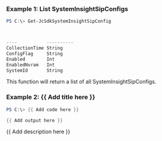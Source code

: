 ### Example 1: List SystemInsightSipConfigs
```powershell
PS C:\> Get-JcSdkSystemInsightSipConfig



----           ----------
CollectionTime String
ConfigFlag     String
Enabled        Int
EnabledNvram   Int
SystemId       String


```

This function will return a list of all SystemInsightSipConfigs.

### Example 2: {{ Add title here }}
```powershell
PS C:\> {{ Add code here }}

{{ Add output here }}
```

{{ Add description here }}

